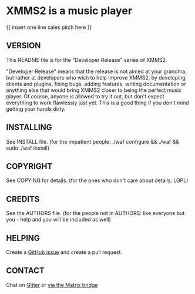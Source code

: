 XMMS2 is a music player
=======================

{{ insert one line sales pitch here }}


VERSION
-------

This README file is for the "Developer Release" series of XMMS2.

"Developer Release" means that the release is not aimed at your grandma, but
rather at developers who wish to help improve XMMS2, by developing clients and
plugins, fixing bugs, adding features, writing documentation or anything else
that would bring XMMS2 closer to being the perfect music player. Of course,
anyone is allowed to try it out, but don't expect everything to work flawlessly
just yet. This is a good thing if you don't mind getting your hands dirty.


INSTALLING
----------

See INSTALL file.
(for the impatient people: ./waf configure && ./waf && sudo ./waf install)


COPYRIGHT
---------

See COPYING for details.
(for the ones who don't care about details: LGPL)

CREDITS
-------

See the AUTHORS file.
(for the people not in AUTHORS: like everyone but you - help and you will be
included as well)


HELPING
-------

Create a [GitHub issue](https://github.com/mwatts15/xmms2-devel/issues) and
create a pull request. 


CONTACT
-------

Chat on [Gitter](https://app.element.io/#/room/#mwatts15_xmms2:gitter.im) or
[via the Matrix bridge](https://matrix.to/#/#mwatts15_xmms2:gitter.im)
